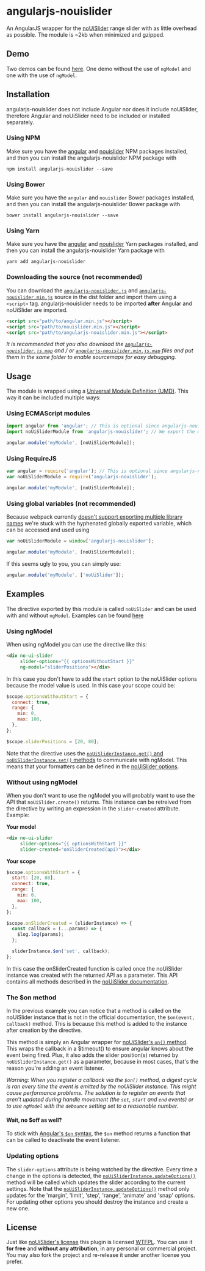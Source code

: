 # angularjs-nouislider
An AngularJS wrapper for the [noUiSlider](https://refreshless.com/nouislider/) range slider with as little overhead as possible. The module is ~2kb when minimized and gzipped.

## Demo
Two demos can be found [here](https://luudjanssen.github.io/angularjs-nouislider/). One demo without the use of `ngModel` and one with the use of `ngModel`.

## Installation
angularjs-nouislider does not include Angular nor does it include noUiSlider, therefore Angular and noUiSlider need to
be included or installed separately.

### Using NPM
Make sure you have the [angular](https://www.npmjs.com/package/angular) and [nouislider](https://www.npmjs.com/package/nouislider) NPM packages installed, and then you can install the angularjs-nouislider NPM package with
```
npm install angularjs-nouislider --save
```

### Using Bower
Make sure you have the `angular` and `nouislider` Bower packages installed, and then you can install the angularjs-nouislider Bower package with
```
bower install angularjs-nouislider --save
```

### Using Yarn
Make sure you have the [angular](https://yarnpkg.com/en/package/angular) and [nouislider](https://yarnpkg.com/en/package/nouislider) Yarn packages installed, and then you can install the angularjs-nouislider Yarn package with
```
yarn add angularjs-nouislider
```

### Downloading the source (not recommended)
You can download the [`angularjs-nouislider.js`](https://raw.githubusercontent.com/LuudJanssen/angularjs-nouislider/master/dist/angularjs-nouislider.js) and [`angularjs-nouislider.min.js`](https://raw.githubusercontent.com/LuudJanssen/angularjs-nouislider/master/dist/angularjs-nouislider.min.js) source in the dist folder and import them using a `<script>` tag. angularjs-nouislider needs to be imported **after** Angular and noUiSlider are imported.
```html
<script src="path/to/angular.min.js"></script>
<script src="path/to/nouislider.min.js"></script>
<script src="path/to/angularjs-nouislider.min.js"></script>
```

*It is recommended that you also download the [`angularjs-nouislider.js.map`](https://raw.githubusercontent.com/LuudJanssen/angularjs-nouislider/master/dist/angularjs-nouislider.js.map)  and / or [`angularjs-nouislider.min.js.map`](https://raw.githubusercontent.com/LuudJanssen/angularjs-nouislider/master/dist/angularjs-nouislider.min.js.map) files and put them in the same folder to enable sourcemaps for easy debugging.*

## Usage
The module is wrapped using a [Universal Module Definition (UMD)](https://github.com/umdjs/umd). This way it can be included multiple ways:

### Using ECMAScript modules
```javascript
import angular from 'angular'; // This is optional since angularjs-nouislider imports Angular itself
import noUiSliderModule from 'angularjs-nouislider'; // We export the module name for you

angular.module('myModule', [noUiSliderModule]);
```

### Using RequireJS
```javascript
var angular = require('angular'); // This is optional since angularjs-nouislider imports Angular itself
var noUiSliderModule = require('angularjs-nouislider');

angular.module('myModule', [noUiSliderModule]);
```

### Using global variables (not recommended)
Because webpack currently [doesn't support exporting multiple library names](https://github.com/webpack/webpack/issues/5877) we're stuck with the hyphenated globally exported variable, which can be accessed and used using
```javascript
var noUiSliderModule = window['angularjs-nouislider'];

angular.module('myModule', [noUiSliderModule]);
```

If this seems ugly to you, you can simply use:

```javascript
angular.module('myModule', ['noUiSlider']);
```

## Examples
The directive exported by this module is called `noUiSlider` and can be used with and without `ngModel`. Examples can be found [here](https://luudjanssen.github.io/angularjs-nouislider/)

### Using ngModel
When using ngModel you can use the directive like this:
```html
<div no-ui-slider
     slider-options="{{ optionsWithoutStart }}"
     ng-model="sliderPositions"></div>
```

In this case you don't have to add the `start` option to the noUiSlider options because the model value is used. In this case your scope could be:

```javascript
$scope.optionsWithoutStart = {
  connect: true,
  range: {
    min: 0,
    max: 100,
  },
};

$scope.sliderPositions = [20, 80];
```

Note that the directive uses the [`noUiSliderInstance.get()` and `noUiSliderInstance.set()` methods](https://refreshless.com/nouislider/slider-read-write/) to communicate with ngModel. This means that your formatters can be defined in the [noUiSlider options](https://refreshless.com/nouislider/slider-options/). 

### Without using ngModel
When you don't want to use the ngModel you will probably want to use the API that `noUiSlider.create()` returns. This instance can be retreived from the directive by writing an expression in the `slider-created` attribute. Example:

**Your model**
```html
<div no-ui-slider
     slider-options="{{ optionsWithStart }}"
     slider-created="onSliderCreated(api)"></div>
```

**Your scope**
```javascript
$scope.optionsWithStart = {
  start: [20, 80],
  connect: true,
  range: {
    min: 0,
    max: 100,
  },
};

$scope.onSliderCreated = (sliderInstance) => {
  const callback = (...params) => {
    $log.log(params);
  };

  sliderInstance.$on('set', callback);
};
```

In this case the onSliderCreated function is called once the noUiSlider instance was created with the returned API as a parameter. This API contains all methods described in the [noUiSlider documentation](https://refreshless.com/nouislider/).

### The $on method
In the previous example you can notice that a method is called on the noUiSlider instance that is not in the official documentation, the `$on(event, callback)` method. This is because this method is added to the instance after creation by the directive.

This method is simply an Angular wrapper for [noUiSlider's `on()` method](https://refreshless.com/nouislider/events-callbacks/). This wraps the callback in a $timeout() to ensure angular knows about the event being fired. Plus, it also adds the slider position(s) returned by `noUiSliderInstance.get()` as a parameter, because in most cases, that's the reason you're adding an event listener.

*Warning: When you register a callback via the `$on()` method, a digest cycle is ran every time the event is emitted by the noUiSlider instance. This might cause performance problems. The solution is to register on events that aren't updated during handle movement (the `set`, `start` and `end` events) or to use `ngModel` with the `debounce` setting set to a reasonable number.*

#### Wait, no $off as well?
To stick with [Angular's `$on` syntax](https://docs.angularjs.org/api/ng/type/$rootScope.Scope#$on), the `$on` method returns a function that can be called to deactivate the event listener.

### Updating options
The `slider-options` attribute is being watched by the directive. Every time a change in the options is detected, the [`noUiSliderInstance.updateOptions()`](https://refreshless.com/nouislider/more/#section-update) method will be called which updates the slider according to the current settings. Note that the [`noUiSliderInstance.updateOptions()`](https://refreshless.com/nouislider/more/#section-update) method only updates for the 'margin', 'limit', 'step', 'range', 'animate' and 'snap' options. For updating other options you should destroy the instance and create a new one.

## License
Just like [noUiSlider's license](https://github.com/leongersen/noUiSlider#license) this plugin is licensed [WTFPL](http://www.wtfpl.net/about/). You can use it **for free** and **without any attribution**, in any personal or commercial project. You may also fork the project and re-release it under another license you prefer.
